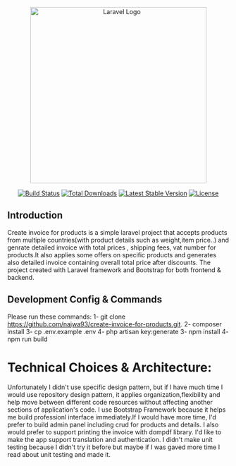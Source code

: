 <p align="center"><a href="https://laravel.com" target="_blank"><img src="https://raw.githubusercontent.com/laravel/art/master/logo-lockup/5%20SVG/2%20CMYK/1%20Full%20Color/laravel-logolockup-cmyk-red.svg" width="400" alt="Laravel Logo"></a></p>

<p align="center">
<a href="https://github.com/laravel/framework/actions"><img src="https://github.com/laravel/framework/workflows/tests/badge.svg" alt="Build Status"></a>
<a href="https://packagist.org/packages/laravel/framework"><img src="https://img.shields.io/packagist/dt/laravel/framework" alt="Total Downloads"></a>
<a href="https://packagist.org/packages/laravel/framework"><img src="https://img.shields.io/packagist/v/laravel/framework" alt="Latest Stable Version"></a>
<a href="https://packagist.org/packages/laravel/framework"><img src="https://img.shields.io/packagist/l/laravel/framework" alt="License"></a>
</p>

## Introduction
Create invoice for products is a simple laravel project that accepts products from multiple countries(with product details such as weight,item price..) and genrate detailed invoice with total prices , shipping fees,
vat number for products.It also applies some offers on specific products and generates also detailed invoice containing overall total price after discounts.
The project created with Laravel framework and Bootstrap for both frontend & backend.

## Development Config & Commands
Please run these commands:
1- git clone https://github.com/najwa93/create-invoice-for-products.git.
2- composer install
3- cp .env.example .env
4- php artisan key:generate
3- npm install
4- npm run build

# Technical Choices & Architecture:
Unfortunately I didn't use specific design pattern, but if I have much time I would use repository design pattern, it applies organization,flexibility and help move between different code resources without affecting
another sections of application's code.
I use Bootstrap Framework because it helps me build professionl interface immediately.If I would have more time, I'd prefer to build admin panel including crud for products and details.
I also would prefer to support printing the invoice with dompdf library. I'd like to make the app support translation and authentication.
I didn't make unit testing because I didn't try it before but maybe if I was gaved more time I read about unit testing and made it.
